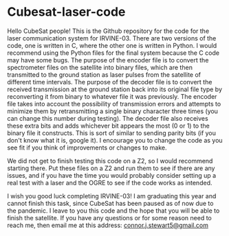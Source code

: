 # Cubesat-laser-code
Hello CubeSat people! This is the Github repository for the code for the laser communication system for IRVINE-03. There are two versions of the code, one is written in C, where the other one is written in Python. I would recommend using the Python files for the final system because the C code may have some bugs. The purpose of the encoder file is to convert the spectrometer files on the satellite into binary files, which are then transmitted to the ground station as laser pulses from the satellite of different time intervals. The purpose of the decoder file is to convert the received transmission at the ground station back into its original file type by reconverting it from binary to whatever file it was previously. The encoder file takes into account the possibility of transmission errors and attempts to minimize them by retransmitting a single binary character three times (you can change this number during testing). The decoder file also receives these extra bits and adds whichever bit appears the most (0 or 1) to the binary file it constructs. This is sort of similar to sending parity bits (if you don't know what it is, google it). I encourage you to change the code as you see fit if you think of improvements or changes to make.

We did not get to finish testing this code on a Z2, so I would recommend starting there. Put these files on a Z2 and run them to see if there are any issues, and if you have the time you would probably consider setting up a real test with a laser and the OGRE to see if the code works as intended.

I wish you good luck completing IRVINE-03! I am graduating this year and cannot finish this task, since CubeSat has been paused as of now due to the pandemic. I leave to you this code and the hope that you will be able to finish the satellite. If you have any questions or for some reason need to reach me, then email me at this address: connor.j.stewart5@gmail.com
